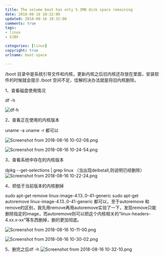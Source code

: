```yaml
---
title: The volume boot has only 5.1MB disk space remaining
date: 2018-08-16 10:32:00
updated: 2018-08-16 10:32:00
comments: true
tags:
- linux
- XJBX

categories: [linux]
copyright: true
urlname: boot-space

---
```




/boot 目录中是系统引导文件和内核，更新内核之后旧内核还存放在里面，安装软件的时候就会提示 /boot 空间不足，佳解的决办法就是将旧内核删除。

1、查看磁盘使用情况

df -h

![df-h](https://upload-images.jianshu.io/upload_images/10342473-72be33f42c99fd30.png?imageMogr2/auto-orient/strip%7CimageView2/2/w/1240)

<!--more-->
2、查看正在使用的内核版本

uname -a 
uname -r
都可以

![Screenshot from 2018-08-16 10-02-08.png](https://upload-images.jianshu.io/upload_images/10342473-166eb6d61884e489.png?imageMogr2/auto-orient/strip%7CimageView2/2/w/1240)

![Screenshot from 2018-08-16 10-24-54.png](https://upload-images.jianshu.io/upload_images/10342473-8541c9d02f4d2fa0.png?imageMogr2/auto-orient/strip%7CimageView2/2/w/1240)

3、查看系统中存在的内核版本

dpkg --get-selections | grep linux
（当出现deibstall,则说明已经删除）
![Screenshot from 2018-08-16 10-22-24.png](https://upload-images.jianshu.io/upload_images/10342473-0753709913b6887c.png?imageMogr2/auto-orient/strip%7CimageView2/2/w/1240)

4、把低于当前版本的内核删掉

sudo apt-get remove linux-image-4.13..0-41-generic
sudo apt-get autoremove linux-image-4.13..0-41-generic
都可以，至于autoremove 和remove的区别，我先用remove再用autoremove实验了一下，发现remove只能删除指定的image，而autoremove则可以把这个内核相关的“linux-headers-4.xx.x-xx”等东西删掉，删的更加彻底。

![Screenshot from 2018-08-16 10-11-00.png](https://upload-images.jianshu.io/upload_images/10342473-62b5dacc8d3474c7.png?imageMogr2/auto-orient/strip%7CimageView2/2/w/1240)

![Screenshot from 2018-08-16 10-30-02.png](https://upload-images.jianshu.io/upload_images/10342473-a6ed667a9d07717b.png?imageMogr2/auto-orient/strip%7CimageView2/2/w/1240)

5、删完之后df -h
![Screenshot from 2018-08-16 10-32-10.png](https://upload-images.jianshu.io/upload_images/10342473-6781a1c8351bed25.png?imageMogr2/auto-orient/strip%7CimageView2/2/w/1240)
